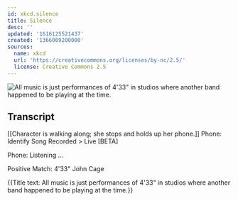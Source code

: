 ```yaml
---
id: xkcd.silence
title: Silence
desc: ''
updated: '1616125521437'
created: '1366009200000'
sources:
  name: xkcd
  url: 'https://creativecommons.org/licenses/by-nc/2.5/'
  license: Creative Commons 2.5
---
```

![All music is just performances of 4'33" in studios where another band happened to be playing at the time.](https://imgs.xkcd.com/comics/silence.png)

## Transcript
[[Character is walking along; she stops and holds up her phone.]]
Phone: Identify Song Recorded > Live [BETA]

Phone: Listening ...

Positive Match: 4'33" John Cage

{{Title text: All music is just performances of 4'33" in studios where another band happened to be playing at the time.}}
